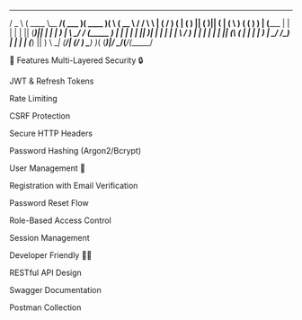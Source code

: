    ___       _______ _________ _______  _______  _        ______  
  / _ \     (  ____ \\__   __/(  ___  )(  ____ )( \      (  __  \ 
 / / \ \    | (    \/   ) (   | (   ) || (    )|| (      | (  \  )
( (   ) )   | (_____    | |   | |   | || (____)|| |      | |   ) |
 \ \_/ /    (_____  )   | |   | |   | ||     __)| |      | |   | |
  \   /          ) |   | |   | |   | || (\ (   | |      | |   ) |
   \_/     /\____) |   | |   | (___) || ) \ \__| (____/\| (__/  )
           \_______)   )_(   (_______)|/   \__/(_______/(______/ 

🌟 Features
Multi-Layered Security 🔒

JWT & Refresh Tokens

Rate Limiting

CSRF Protection

Secure HTTP Headers

Password Hashing (Argon2/Bcrypt)

User Management 👥

Registration with Email Verification

Password Reset Flow

Role-Based Access Control

Session Management

Developer Friendly 👨‍💻

RESTful API Design

Swagger Documentation

Postman Collection
